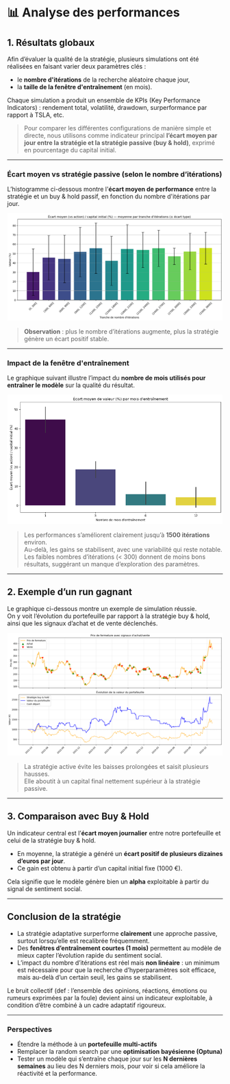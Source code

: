 # 📊 Analyse des performances

## 1. Résultats globaux

Afin d’évaluer la qualité de la stratégie, plusieurs simulations ont été réalisées en faisant varier deux paramètres clés :
- le **nombre d'itérations** de la recherche aléatoire chaque jour,
- la **taille de la fenêtre d'entraînement** (en mois).

Chaque simulation a produit un ensemble de KPIs (Key Performance Indicators) : rendement total, volatilité, drawdown, surperformance par rapport à TSLA, etc.

> Pour comparer les différentes configurations de manière simple et directe, nous utilisons comme indicateur principal **l’écart moyen par jour entre la stratégie et la stratégie passive (buy & hold)**, exprimé en pourcentage du capital initial.


---

### Écart moyen vs stratégie passive (selon le nombre d’itérations)

L’histogramme ci-dessous montre l'**écart moyen de performance** entre la stratégie et un buy & hold passif, en fonction du nombre d'itérations par jour.

![Écart moyen par tranche d’itérations](ecart_moyen_evolution.png)

> **Observation** : plus le nombre d’itérations augmente, plus la stratégie génère un écart positif stable.  

---

### Impact de la fenêtre d'entraînement

Le graphique suivant illustre l’impact du **nombre de mois utilisés pour entraîner le modèle** sur la qualité du résultat.

![Écart moyen par tranche d’itérations](Ecart_moyen_par_mois.png)

> Les performances s’améliorent clairement jusqu’à **1500 itérations** environ.  
> Au-delà, les gains se stabilisent, avec une variabilité qui reste notable.  
> Les faibles nombres d’itérations (< 300) donnent de moins bons résultats, suggérant un manque d’exploration des paramètres.

---

## 2. Exemple d’un run gagnant

Le graphique ci-dessous montre un exemple de simulation réussie.  
On y voit l’évolution du portefeuille par rapport à la stratégie buy & hold, ainsi que les signaux d’achat et de vente déclenchés.

![Évolution du portefeuille vs buy & hold](Prix_fermeture_valeur_portefeuille.png)

> La stratégie active évite les baisses prolongées et saisit plusieurs hausses.  
Elle aboutit à un capital final nettement supérieur à la stratégie passive.

---

## 3. Comparaison avec Buy & Hold

Un indicateur central est l’**écart moyen journalier** entre notre portefeuille et celui de la stratégie buy & hold.

- En moyenne, la stratégie a généré un **écart positif de plusieurs dizaines d’euros par jour**.
- Ce gain est obtenu à partir d’un capital initial fixe (1000 €).

Cela signifie que le modèle génère bien un **alpha** exploitable à partir du signal de sentiment social.

---

## Conclusion de la stratégie

- La stratégie adaptative surperforme **clairement** une approche passive, surtout lorsqu’elle est recalibrée fréquemment.
- Des **fenêtres d’entraînement courtes (1 mois)** permettent au modèle de mieux capter l’évolution rapide du sentiment social.
- L’impact du nombre d’itérations est réel mais **non linéaire** : un minimum est nécessaire pour que la recherche d’hyperparamètres soit efficace, mais au-delà d’un certain seuil, les gains se stabilisent.

Le bruit collectif (def : l’ensemble des opinions, réactions, émotions ou rumeurs exprimées par la foule) devient ainsi un indicateur exploitable, à condition d’être combiné à un cadre adaptatif rigoureux.

---

### Perspectives

- Étendre la méthode à un **portefeuille multi-actifs**
- Remplacer la random search par une **optimisation bayésienne (Optuna)**
- Tester un modèle qui s’entraîne chaque jour sur les **N dernières semaines** au lieu des N derniers mois, pour voir si cela améliore la réactivité et la performance.
